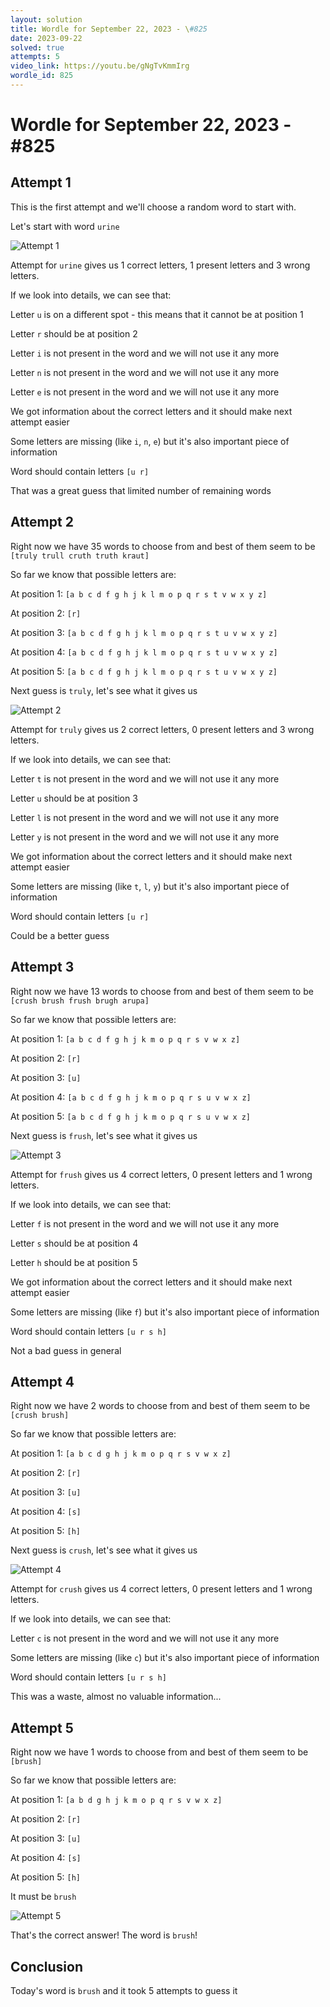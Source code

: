 ```yaml
---
layout: solution
title: Wordle for September 22, 2023 - \#825
date: 2023-09-22
solved: true
attempts: 5
video_link: https://youtu.be/gNgTvKmmIrg
wordle_id: 825
---
```


# Wordle for September 22, 2023 - \#825

## Attempt 1

This is the first attempt and we'll choose a random word to start with.

Let's start with word `urine`

![Attempt 1](2023-09-22/attempt-1.png)

Attempt for `urine` gives us 1 correct letters, 1 present letters and 3 wrong letters.

If we look into details, we can see that:

Letter `u` is on a different spot - this means that it cannot be at position 1

Letter `r` should be at position 2

Letter `i` is not present in the word and we will not use it any more

Letter `n` is not present in the word and we will not use it any more

Letter `e` is not present in the word and we will not use it any more

We got information about the correct letters and it should make next attempt easier

Some letters are missing (like `i`, `n`, `e`) but it's also important piece of information

Word should contain letters `[u r]`

That was a great guess that limited number of remaining words



## Attempt 2

Right now we have 35 words to choose from and best of them seem to be `[truly trull cruth truth kraut]`

So far we know that possible letters are:

At position 1: `[a b c d f g h j k l m o p q r s t v w x y z]`

At position 2: `[r]`

At position 3: `[a b c d f g h j k l m o p q r s t u v w x y z]`

At position 4: `[a b c d f g h j k l m o p q r s t u v w x y z]`

At position 5: `[a b c d f g h j k l m o p q r s t u v w x y z]`

Next guess is `truly`, let's see what it gives us

![Attempt 2](2023-09-22/attempt-2.png)

Attempt for `truly` gives us 2 correct letters, 0 present letters and 3 wrong letters.

If we look into details, we can see that:

Letter `t` is not present in the word and we will not use it any more

Letter `u` should be at position 3

Letter `l` is not present in the word and we will not use it any more

Letter `y` is not present in the word and we will not use it any more

We got information about the correct letters and it should make next attempt easier

Some letters are missing (like `t`, `l`, `y`) but it's also important piece of information

Word should contain letters `[u r]`

Could be a better guess



## Attempt 3

Right now we have 13 words to choose from and best of them seem to be `[crush brush frush brugh arupa]`

So far we know that possible letters are:

At position 1: `[a b c d f g h j k m o p q r s v w x z]`

At position 2: `[r]`

At position 3: `[u]`

At position 4: `[a b c d f g h j k m o p q r s u v w x z]`

At position 5: `[a b c d f g h j k m o p q r s u v w x z]`

Next guess is `frush`, let's see what it gives us

![Attempt 3](2023-09-22/attempt-3.png)

Attempt for `frush` gives us 4 correct letters, 0 present letters and 1 wrong letters.

If we look into details, we can see that:

Letter `f` is not present in the word and we will not use it any more

Letter `s` should be at position 4

Letter `h` should be at position 5

We got information about the correct letters and it should make next attempt easier

Some letters are missing (like `f`) but it's also important piece of information

Word should contain letters `[u r s h]`

Not a bad guess in general



## Attempt 4

Right now we have 2 words to choose from and best of them seem to be `[crush brush]`

So far we know that possible letters are:

At position 1: `[a b c d g h j k m o p q r s v w x z]`

At position 2: `[r]`

At position 3: `[u]`

At position 4: `[s]`

At position 5: `[h]`

Next guess is `crush`, let's see what it gives us

![Attempt 4](2023-09-22/attempt-4.png)

Attempt for `crush` gives us 4 correct letters, 0 present letters and 1 wrong letters.

If we look into details, we can see that:

Letter `c` is not present in the word and we will not use it any more

Some letters are missing (like `c`) but it's also important piece of information

Word should contain letters `[u r s h]`

This was a waste, almost no valuable information...



## Attempt 5

Right now we have 1 words to choose from and best of them seem to be `[brush]`

So far we know that possible letters are:

At position 1: `[a b d g h j k m o p q r s v w x z]`

At position 2: `[r]`

At position 3: `[u]`

At position 4: `[s]`

At position 5: `[h]`

It must be `brush`

![Attempt 5](2023-09-22/attempt-5.png)

That's the correct answer! The word is `brush`!

## Conclusion

Today's word is `brush` and it took 5 attempts to guess it

